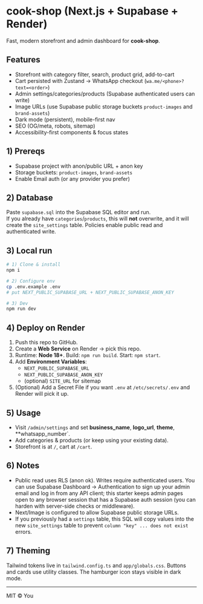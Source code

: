 # cook-shop (Next.js + Supabase + Render)

Fast, modern storefront and admin dashboard for **cook-shop**.

## Features
- Storefront with category filter, search, product grid, add-to-cart
- Cart persisted with Zustand → WhatsApp checkout (`wa.me/<phone>?text=<order>`)
- Admin settings/categories/products (Supabase authenticated users can write)
- Image URLs (use Supabase public storage buckets `product-images` and `brand-assets`)
- Dark mode (persistent), mobile-first nav
- SEO (OG/meta, robots, sitemap)
- Accessibility-first components & focus states

## 1) Prereqs
- Supabase project with anon/public URL + anon key
- Storage buckets: `product-images`, `brand-assets`
- Enable Email auth (or any provider you prefer)

## 2) Database
Paste `supabase.sql` into the Supabase SQL editor and run.  
If you already have `categories`/`products`, this will **not** overwrite, and it will create the `site_settings` table. Policies enable public read and authenticated write.

## 3) Local run
```bash
# 1) Clone & install
npm i

# 2) Configure env
cp .env.example .env
# put NEXT_PUBLIC_SUPABASE_URL + NEXT_PUBLIC_SUPABASE_ANON_KEY

# 3) Dev
npm run dev
```

## 4) Deploy on Render
1. Push this repo to GitHub.
2. Create a **Web Service** on Render → pick this repo.
3. Runtime: **Node 18+**. Build: `npm run build`. Start: `npm start`.
4. Add **Environment Variables**:
   - `NEXT_PUBLIC_SUPABASE_URL`
   - `NEXT_PUBLIC_SUPABASE_ANON_KEY`
   - (optional) `SITE_URL` for sitemap
5. (Optional) Add a Secret File if you want `.env` at `/etc/secrets/.env` and Render will pick it up.

## 5) Usage
- Visit `/admin/settings` and set **business_name**, **logo_url**, **theme**, **whatsapp_number`.  
- Add categories & products (or keep using your existing data).  
- Storefront is at `/`, cart at `/cart`.

## 6) Notes
- Public read uses RLS (anon ok). Writes require authenticated users. You can use Supabase Dashboard → Authentication to sign up your admin email and log in from any API client; this starter keeps admin pages open to any browser session that has a Supabase auth session (you can harden with server-side checks or middleware).
- Next/Image is configured to allow Supabase public storage URLs.
- If you previously had a `settings` table, this SQL will copy values into the new `site_settings` table to prevent `column "key" ... does not exist` errors.

## 7) Theming
Tailwind tokens live in `tailwind.config.ts` and `app/globals.css`. Buttons and cards use utility classes. The hamburger icon stays visible in dark mode.

---

MIT © You
